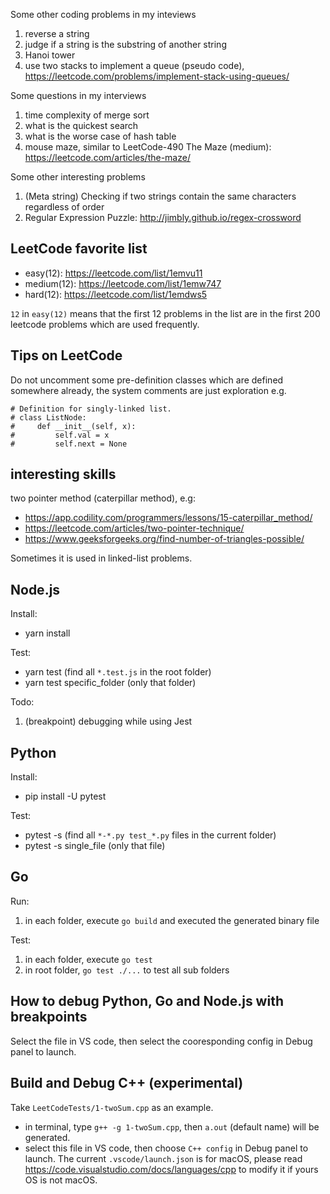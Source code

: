 Some other coding problems in my inteviews

1. reverse a string
2. judge if a string is the substring of another string
3. Hanoi tower
4. use two stacks to implement a queue (pseudo code), https://leetcode.com/problems/implement-stack-using-queues/

Some questions in my interviews
1. time complexity of merge sort
2. what is the quickest search
3. what is the worse case of hash table
4. mouse maze, similar to LeetCode-490 The Maze (medium): https://leetcode.com/articles/the-maze/

Some other interesting problems
1. (Meta string) Checking if two strings contain the same characters regardless of order
2. Regular Expression Puzzle: http://jimbly.github.io/regex-crossword

## LeetCode favorite list

- easy(12): https://leetcode.com/list/1emvu11
- medium(12): https://leetcode.com/list/1emw747
- hard(12): https://leetcode.com/list/1emdws5

`12` in `easy(12)` means that the first 12 problems in the list are in the first 200 leetcode problems which are used frequently.

## Tips on LeetCode

Do not uncomment some pre-definition classes which are defined somewhere already, the system comments are just exploration e.g.

```
# Definition for singly-linked list.
# class ListNode:
#     def __init__(self, x):
#         self.val = x
#         self.next = None
```

## interesting skills

two pointer method (caterpillar method), e.g:
- https://app.codility.com/programmers/lessons/15-caterpillar_method/
- https://leetcode.com/articles/two-pointer-technique/
- https://www.geeksforgeeks.org/find-number-of-triangles-possible/

Sometimes it is used in linked-list problems.

## Node.js

Install:
- yarn install

Test:
- yarn test (find all `*.test.js` in the root folder)
- yarn test specific_folder (only that folder)

Todo:
1. (breakpoint) debugging while using Jest

## Python

Install:
- pip install -U pytest

Test:
- pytest -s (find all `*-*.py test_*.py` files in the current folder)
- pytest -s single_file (only that file)

## Go

Run:
1. in each folder, execute `go build` and executed the generated binary file

Test:
1. in each folder, execute `go test`
2. in root folder, `go test ./...` to test all sub folders

## How to debug Python, Go and Node.js with breakpoints

Select the file in VS code, then select the cooresponding config in Debug panel to launch.

## Build and Debug C++ (experimental)

Take `LeetCodeTests/1-twoSum.cpp` as an example.

- in terminal, type `g++ -g 1-twoSum.cpp`, then `a.out` (default name) will be generated.
- select this file in VS code, then choose `C++ config` in Debug panel to launch. The current `.vscode/launch.json` is for macOS, please read https://code.visualstudio.com/docs/languages/cpp to modify it if yours OS is not macOS. 
